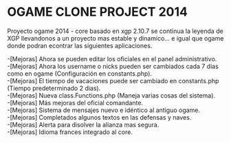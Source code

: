 OGAME CLONE PROJECT 2014
=======

Proyecto ogame 2014 - core basado en xgp 2.10.7 se continua la leyenda de XGP llevandonos a un proyecto mas estable y dinamico... e igual que ogame donde podran econtrar las siguientes aplicaciones.<br />

-[Mejoras] Ahora se pueden editar los oficiales en el panel administrativo.<br />
-[Mejoras] Ahora los username o nicks pueden ser cambiados cada 7 dias como en ogame (Configuración en constants.php).<br />
-[Mejoras] El tiempo de vacaciones puede ser cambiado en constants.php (Tiempo predeterminado 2 dias).<br />
-[Mejoras] Nueva class.Functions.php (Maneja varias cosas del sistema).<br />
-[Mejoras] Más mejoras del oficial comandante.<br />
-[Mejoras] Sistema de mensajes nuevo e idéntico al antiguo ogame.<br />
-[Mejoras] Completados algunos textos en las defensas y naves.<br>
-[Mejoras] Alerta para disolver la alianza mas segura.<br />
-[Mejoras] Idioma frances integrado al core.<br />
